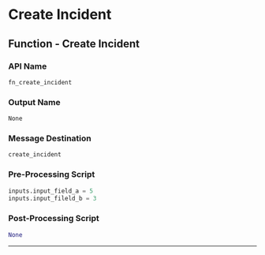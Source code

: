 <!--
    DO NOT MANUALLY EDIT THIS FILE
    THIS FILE IS AUTOMATICALLY GENERATED WITH resilient-circuits codegen
-->

# Create Incident

## Function - Create Incident

### API Name
`fn_create_incident`

### Output Name
`None`

### Message Destination
`create_incident`

### Pre-Processing Script
```python
inputs.input_field_a = 5
inputs.input_fileld_b = 3
```

### Post-Processing Script
```python
None
```

---

